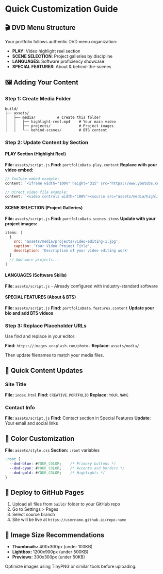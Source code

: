 # Quick Customization Guide

## 🎬 DVD Menu Structure

Your portfolio follows authentic DVD menu organization:

- **PLAY**: Video highlight reel section
- **SCENE SELECTION**: Project galleries by discipline  
- **LANGUAGES**: Software proficiency showcase
- **SPECIAL FEATURES**: About & behind-the-scenes

## 🖼️ Adding Your Content

### Step 1: Create Media Folder
```
build/
├── assets/
│   ├── media/          # Create this folder
│   │   ├── highlight-reel.mp4    # Your main video
│   │   ├── projects/             # Project images
│   │   └── behind-scenes/        # BTS content
```

### Step 2: Update Content by Section

#### PLAY Section (Highlight Reel)
**File:** `assets/script.js`
**Find:** `portfolioData.play.content`
**Replace with your video embed:**

```javascript
// YouTube embed example:
content: `<iframe width="100%" height="315" src="https://www.youtube.com/embed/YOUR_VIDEO_ID"></iframe>`

// Direct video file example:
content: `<video controls width="100%"><source src="assets/media/highlight-reel.mp4" type="video/mp4"></video>`
```

#### SCENE SELECTION (Project Galleries)
**File:** `assets/script.js`
**Find:** `portfolioData.scenes.items`
**Update with your project images:**

```javascript
items: [
  {
    src: 'assets/media/projects/video-editing-1.jpg',
    caption: 'Your Video Project Title',
    description: 'Description of your video editing work'
  }
  // Add more projects...
]
```

#### LANGUAGES (Software Skills)
**File:** `assets/script.js` - Already configured with industry-standard software

#### SPECIAL FEATURES (About & BTS)
**File:** `assets/script.js`
**Find:** `portfolioData.features.content`
**Update your bio and add BTS videos**

### Step 3: Replace Placeholder URLs
Use find and replace in your editor:

**Find:** `https://images.unsplash.com/photo-`
**Replace:** `assets/media/`

Then update filenames to match your media files.

## 📝 Quick Content Updates

### Site Title
**File:** `index.html`
**Find:** `CREATIVE.PORTFOLIO`
**Replace:** `YOUR.NAME`

### Contact Info
**File:** `assets/script.js`
**Find:** Contact section in Special Features
**Update:** Your email and social links

## 🎨 Color Customization

**File:** `assets/style.css`
**Section:** `:root` variables

```css
:root {
  --dvd-blue: #YOUR_COLOR;    /* Primary buttons */
  --dvd-cyan: #YOUR_COLOR;    /* Accents and borders */
  --dvd-gold: #YOUR_COLOR;    /* Highlights */
}
```

## 🚀 Deploy to GitHub Pages

1. Upload all files from `build/` folder to your GitHub repo
2. Go to Settings > Pages
3. Select source branch
4. Site will be live at `https://username.github.io/repo-name`

## 📱 Image Size Recommendations

- **Thumbnails:** 400x300px (under 100KB)
- **Lightbox:** 1200x900px (under 500KB)
- **Previews:** 300x300px (under 50KB)

Optimize images using TinyPNG or similar tools before uploading.